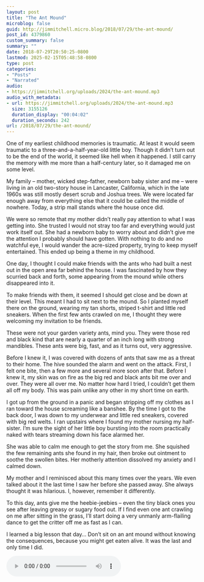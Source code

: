 ```yaml
---
layout: post
title: "The Ant Mound"
microblog: false
guid: http://jimmitchell.micro.blog/2018/07/29/the-ant-mound/
post_id: 4379860
custom_summary: false
summary: ""
date: 2018-07-29T20:50:25-0800
lastmod: 2025-02-15T05:48:58-0800
type: post
categories:
- "Posts"
- "Narrated"
audio:
- https://jimmitchell.org/uploads/2024/the-ant-mound.mp3
audio_with_metadata:
- url: https://jimmitchell.org/uploads/2024/the-ant-mound.mp3
  size: 3155126
  duration_display: "00:04:02"
  duration_seconds: 242
url: /2018/07/29/the-ant-mound/
---
```

One of my earliest childhood memories is traumatic. At least it would seem traumatic to a three-and-a-half-year-old little boy. Though it didn’t turn out to be the end of the world, it seemed like hell when it happened. I still carry the memory with me more than a half-century later, so it damaged me on some level.<!--more-->

My family – mother, wicked step-father, newborn baby sister and me – were living in an old two-story house in Lancaster, California, which in the late 1960s was still mostly desert scrub and Joshua trees. We were located far enough away from everything else that it could be called the middle of nowhere. Today, a strip mall stands where the house once did.

We were so remote that my mother didn’t really pay attention to what I was getting into. She trusted I would not stray too far and everything would just work itself out. She had a newborn baby to worry about and didn’t give me the attention I probably should have gotten. With nothing to do and no watchful eye, I would wander the acre-sized property, trying to keep myself entertained. This ended up being a theme in my childhood.

One day, I thought I could make friends with the ants who had built a nest out in the open area far behind the house. I was fascinated by how they scurried back and forth, some appearing from the mound while others disappeared into it.

To make friends with them, it seemed I should get close and be down at their level. This meant I had to sit next to the mound. So I planted myself there on the ground, wearing my tan shorts, striped t-shirt and little red sneakers. When the first few ants crawled on me, I thought they were welcoming my invitation to be friends.

These were not your garden variety ants, mind you. They were those red and black kind that are nearly a quarter of an inch long with strong mandibles. These ants were big, fast, and as it turns out, very aggressive.

Before I knew it, I was covered with dozens of ants that saw me as a threat to their home. The hive sounded the alarm and went on the attack. First, I felt one bite, then a few more and several more soon after that. Before I knew it, my skin was on fire as the big red and black ants bit me over and over. They were all over me. No matter how hard I tried, I couldn’t get them all off my body. This was pain unlike any other in my short time on earth.

I got up from the ground in a panic and began stripping off my clothes as I ran toward the house screaming like a banshee. By the time I got to the back door, I was down to my underwear and little red sneakers, covered with big red welts. I ran upstairs where I found my mother nursing my half-sister. I’m sure the sight of her little boy bursting into the room practically naked with tears streaming down his face alarmed her.

She was able to calm me enough to get the story from me. She squished the few remaining ants she found in my hair, then broke out ointment to soothe the swollen bites. Her motherly attention dissolved my anxiety and I calmed down.

My mother and I reminisced about this many times over the years. We even talked about it the last time I saw her before she passed away. She always thought it was hilarious. I, however, remember it differently.

To this day, ants give me the heebie-jeebies – even the tiny black ones you see after leaving greasy or sugary food out. If I find even one ant crawling on me after sitting in the grass, I’ll start doing a very unmanly arm-flailing dance to get the critter off me as fast as I can.

I learned a big lesson that day… Don’t sit on an ant mound without knowing the consequences, because you might get eaten alive. It was the last and only time I did.

<audio class="hide" src="https://jimmitchell.org/uploads/2024/the-ant-mound.mp3" controls="controls" preload="metadata"></audio>
